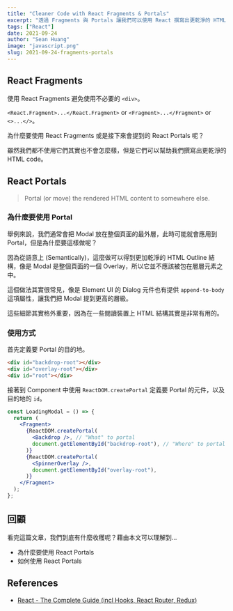 ```yaml
---
title: "Cleaner Code with React Fragments & Portals"
excerpt: "透過 Fragments 與 Portals 讓我們可以使用 React 撰寫出更乾淨的 HTML Code。"
tags: ["React"]
date: 2021-09-24
author: "Sean Huang"
image: "javascript.png"
slug: 2021-09-24-fragments-portals
---
```


## React Fragments

使用 React Fragments 避免使用不必要的 `<div>`。

`<React.Fragment>...</React.Fragment>` or `<Fragment>...</Fragment>` or `<>...</>`。

為什麼要使用 React Fragments 或是接下來會提到的 React Portals 呢？

雖然我們都不使用它們其實也不會怎麼樣，但是它們可以幫助我們撰寫出更乾淨的 HTML code。

## React Portals

> Portal (or move) the rendered HTML content to somewhere else.

### 為什麼要使用 Portal

舉例來說，我們通常會把 Modal 放在整個頁面的最外層，此時可能就會應用到 Portal，但是為什麼要這樣做呢？

因為從語意上 (Semantically)，這麼做可以得到更加乾淨的 HTML Outline 結構，像是 Modal 是整個頁面的一個 Overlay，所以它並不應該被包在層層元素之中。

這個做法其實很常見，像是 Element UI 的 Dialog 元件也有提供 `append-to-body` 這項屬性，讓我們把 Modal 提到更高的層級。

這些細節其實格外重要，因為在一些閱讀裝置上 HTML 結構其實是非常有用的。

### 使用方式

首先定義要 Portal 的目的地。

```HTML
<div id="backdrop-root"></div>
<div id="overlay-root"></div>
<div id="root"></div>
```

接著到 Component 中使用 `ReactDOM.createPortal` 定義要 Portal 的元件，以及目的地的 `id`。

```jsx
const LoadingModal = () => {
  return (
    <Fragment>
      {ReactDOM.createPortal(
        <Backdrop />, // "What" to portal
        document.getElementById("backdrop-root"), // "Where" to portal
      )}
      {ReactDOM.createPortal(
        <SpinnerOverlay />,
        document.getElementById("overlay-root"),
      )}
    </Fragment>
  );
};
```

## 回顧

看完這篇文章，我們到底有什麼收穫呢？藉由本文可以理解到…

- 為什麼要使用 React Portals
- 如何使用 React Portals

## References

- [React - The Complete Guide (incl Hooks, React Router, Redux)](https://www.udemy.com/course/react-the-complete-guide-incl-redux/)
